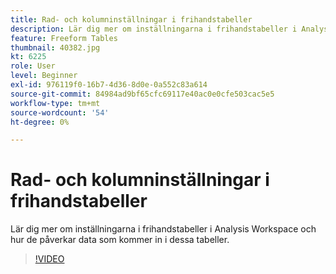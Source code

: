 ```yaml
---
title: Rad- och kolumninställningar i frihandstabeller
description: Lär dig mer om inställningarna i frihandstabeller i Analysis Workspace och hur de påverkar data som kommer in i dessa tabeller.
feature: Freeform Tables
thumbnail: 40382.jpg
kt: 6225
role: User
level: Beginner
exl-id: 976119f0-16b7-4d36-8d0e-0a552c83a614
source-git-commit: 84984ad9bf65cfc69117e40ac0e0cfe503cac5e5
workflow-type: tm+mt
source-wordcount: '54'
ht-degree: 0%

---
```


# Rad- och kolumninställningar i frihandstabeller

Lär dig mer om inställningarna i frihandstabeller i Analysis Workspace och hur de påverkar data som kommer in i dessa tabeller.

>[!VIDEO](https://video.tv.adobe.com/v/40382/?quality=12&learn=on)
